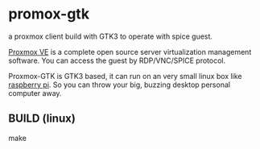 # promox-gtk
a proxmox client build with GTK3 to operate with spice guest.

[Proxmox VE](https://www.proxmox.com/en/proxmox-ve) is a complete open source server virtualization management software. You can access the guest by RDP/VNC/SPICE protocol.

Proxmox-GTK is GTK3 based, it can run on an very small linux box like [raspberry pi](https://raspberrypi.org). So you can throw your big, buzzing desktop personal computer away.

## BUILD (linux)

make
